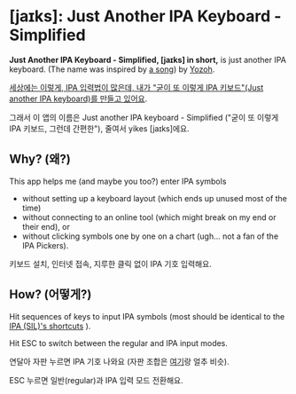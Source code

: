 # [jaɪks]: Just Another IPA Keyboard - Simplified
**Just Another IPA Keyboard - Simplified, [jaɪks] in short,** is just another IPA keyboard. (The name was inspired by [a song](https://www.youtube.com/watch?v=6mh8q45jBjI)) by [Yozoh](https://en.wikipedia.org/wiki/Yozoh).

[세상에는 이렇게, IPA 입력법이 많은데, 내가 "굳이 또 이렇게 IPA 키보드"(Just another IPA keyboard)를 만들고 있어요](https://www.youtube.com/watch?v=6mh8q45jBjI).

그래서 이 앱의 이름은 Just another IPA keyboard - Simplified ("굳이 또 이렇게 IPA 키보드, 그런데 간편한"), 줄여서 yikes [jaɪks]에요.

## Why? (왜?)
This app helps me (and maybe you too?) enter IPA symbols 
 - without setting up a keyboard layout (which ends up unused most of the time)
 - without connecting to an online tool (which might break on my end or their end), or
 - without clicking symbols one by one on a chart (ugh... not a fan of the IPA Pickers). 

키보드 설치, 인터넷 접속, 지루한 클릭 없이 IPA 기호 입력해요.

## How? (어떻게?)
Hit sequences of keys to input IPA symbols (most should be identical to the [IPA (SIL)'s shortcuts](https://help.keyman.com/keyboard/sil_ipa/1.8.7/sil_ipa) ).

Hit ESC to switch between the regular and IPA input modes.

연달아 자판 누르면 IPA 기호 나와요 (자판 조합은 [여기](https://help.keyman.com/keyboard/sil_ipa/1.8.7/sil_ipa)랑 얼추 비슷).

ESC 누르면 일반(regular)과 IPA 입력 모드 전환해요.
